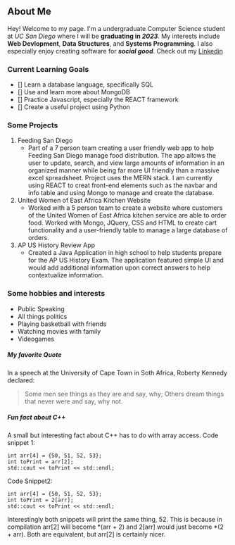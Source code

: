 ## About Me

Hey! Welcome to my page. I'm a undergraduate Computer Science student at *UC San Diego* where I will be **graduating in _2023_**. My interests include **Web Devlopment**, **Data Structures**, and **Systems Programming**. I also especially enjoy creating software for ***social good***. Check out my [Linkedin](https://www.linkedin.com/in/nirmal-agnihotri-29372a1a5/)

### Current Learning Goals
- [] Learn a database language, specifically SQL
- [] Use and learn more about MongoDB
- [] Practice Javascript, especially the REACT framework
- [] Create a useful project using Python

### Some Projects
1. Feeding San Diego
   - Part of a 7 person team creating a user friendly web app to help Feeding San Diego manage food distribution. The app allows the user to update, search, and view large amounts of information in an organized manner while being far more UI friendly than a massive excel spreadsheet. Project uses the MERN stack. I am currently using REACT to creat front-end elements such as the navbar and info table and using Mongo to manage and create the database.
2. United Women of East Africa Kitchen Website
   - Worked with a 5 person team to create a website where customers of the United Women of East Africa kitchen service are able to order food. Worked with Mongo, JQuery, CSS and HTML to create cart functionality and a user-friendly table to manage a large database of orders.
3. AP US History Review App
   - Created a Java Application in high school to help students prepare for the AP US History Exam. The application featured simple UI and would add additional information upon correct answers to help contextualize information.
   

### Some hobbies and interests
- Public Speaking
- All things politics
- Playing basketball with friends
- Watching movies with family
- Videogames


##### My favorite Quote
In a speech at the University of Cape Town in Soth Africa, Roberty Kennedy declared:

> Some men see things as they are and say, why; Others dream things that never were and say, why not.

##### Fun fact about C++
A small but interesting fact about C++ has to do with array access.
Code snippet 1:
```
int arr[4] = {50, 51, 52, 53};
int toPrint = arr[2];
std::cout << toPrint << std::endl;
 ```
 Code Snippet2:
 ```
 int arr[4] = {50, 51, 52, 53};
 int toPrint = 2[arr];
 std::cout << toPrint << std::endl;
 ```
 Interestingly both snippets will print the same thing, 52. This is because in compilation arr[2] will become *(arr + 2) and 2[arr] would just become *(2 + arr). Both are equivalent, but arr[2] is certainly nicer.

 